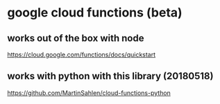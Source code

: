 # google cloud functions (beta)

## works out of the box with node
https://cloud.google.com/functions/docs/quickstart

## works with python with this library (20180518)
https://github.com/MartinSahlen/cloud-functions-python